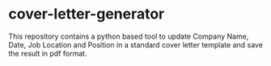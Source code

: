 # cover-letter-generator
This repository contains a python based tool to update Company Name, Date, Job Location and Position in a standard cover letter template and save the result in pdf format.
